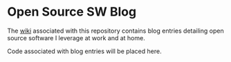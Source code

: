 # Open Source SW Blog

The [wiki](https://github.com/nmtadam/blog/wiki) associated with this repository
contains blog entries detailing open source software I leverage at work and at
home. 

Code associated with blog entries will be placed here.
